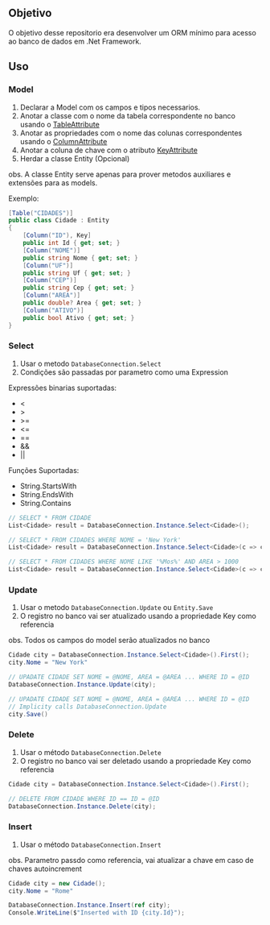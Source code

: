 ## Objetivo

O objetivo desse repositorio era desenvolver um ORM mínimo para acesso ao banco de dados em .Net Framework.

## Uso

### Model

1. Declarar a Model com os campos e tipos necessarios.
2. Anotar a classe com o nome da tabela correspondente no banco usando o [TableAttribute](https://learn.microsoft.com/en-us/dotnet/api/system.componentmodel.dataannotations.schema.tableattribute?view=net-9.0)
3. Anotar as propriedades com o nome das colunas correspondentes usando o [ColumnAttribute](https://learn.microsoft.com/en-us/dotnet/api/system.componentmodel.dataannotations.schema.ColumnAttribute?view=net-9.0)
4. Anotar a coluna de chave com o atributo [KeyAttribute](https://learn.microsoft.com/en-us/dotnet/api/system.componentmodel.dataannotations.keyattribute?view=net-9.0)
5. Herdar a classe Entity (Opcional)

obs. A classe Entity serve apenas para prover metodos auxiliares e extensões para as models.

Exemplo:
```C#
[Table("CIDADES")]
public class Cidade : Entity
{
    [Column("ID"), Key]
    public int Id { get; set; }
    [Column("NOME")]
    public string Nome { get; set; }
    [Column("UF")]
    public string Uf { get; set; }
    [Column("CEP")]
    public string Cep { get; set; }
    [Column("AREA")]
    public double? Area { get; set; }
    [Column("ATIVO")]
    public bool Ativo { get; set; }
}
```

### Select

1. Usar o metodo `DatabaseConnection.Select`
2. Condições são passadas por parametro como uma Expression

Expressões binarias suportadas:
* \<
* \>
* \>=
* \<=
* ==
* &&
* ||

Funções Suportadas:
* String.StartsWith
* String.EndsWith
* String.Contains

```C#
// SELECT * FROM CIDADE
List<Cidade> result = DatabaseConnection.Instance.Select<Cidade>();

// SELECT * FROM CIDADES WHERE NOME = 'New York'
List<Cidade> result = DatabaseConnection.Instance.Select<Cidade>(c => c.Nome == "New York");

// SELECT * FROM CIDADES WHERE NOME LIKE '%Mos%' AND AREA > 1000
List<Cidade> result = DatabaseConnection.Instance.Select<Cidade>(c => c.Nome.Contains("Mos") && c.Area > 1000);
```

### Update

1. Usar o metodo `DatabaseConnection.Update` ou `Entity.Save`
2. O registro no banco vai ser atualizado usando a propriedade Key como referencia

obs. Todos os campos do model serão atualizados no banco 

```C#
Cidade city = DatabaseConnection.Instance.Select<Cidade>().First();
city.Nome = "New York"

// UPADATE CIDADE SET NOME = @NOME, AREA = @AREA ... WHERE ID = @ID
DatabaseConnection.Instance.Update(city);

// UPADATE CIDADE SET NOME = @NOME, AREA = @AREA ... WHERE ID = @ID
// Implicity calls DatabaseConnection.Update
city.Save()
```

### Delete

1. Usar o método `DatabaseConnection.Delete`
2. O registro no banco vai ser deletado usando a propriedade Key como referencia

```C#
Cidade city = DatabaseConnection.Instance.Select<Cidade>().First();

// DELETE FROM CIDADE WHERE ID == ID = @ID
DatabaseConnection.Instance.Delete(city);
```

### Insert

1. Usar o método `DatabaseConnection.Insert`

obs. Parametro passdo como referencia, vai atualizar a chave em caso de chaves autoincrement
```C#
Cidade city = new Cidade();
city.Nome = "Rome"

DatabaseConnection.Instance.Insert(ref city);
Console.WriteLine($"Inserted with ID {city.Id}");
```
